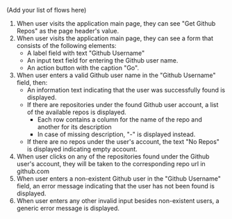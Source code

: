 (Add your list of flows here)

1) When user visits the application main page, they can see "Get Github Repos" as the page header's value.
2) When user visits the application main page, they can see a form that consists of the following elements:
   * A label field with text "Github Username" 
   * An input text field for entering the Github user name.
   * An action button with the caption "Go".
3) When user enters a valid Github user name in the "Github Username" field, then:
   * An information text indicating that the user was successfully found is displayed.
   * If there are repositories under the found Github user account, a list of the available repos is displayed.
     * Each row contains a column for the name of the repo and another for its description
     * In case of missing description, "-" is displayed instead.
   * If there are no repos under the user's account, the text "No Repos" is displayed indicating empty account.
4) When user clicks on any of the repositories found under the Github user's account, they will be taken to the corresponding repo url in github.com
5) When user enters a non-existent Github user in the "Github Username" field, an error message indicating that the user has not been found is displayed.
6) When user enters any other invalid input besides non-existent users, a generic error message is displayed.
